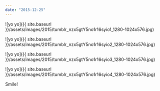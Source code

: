 ```yaml
---
date: "2015-12-25"
---
```


![yo yo]({{ site.baseurl }}/assets/images/2015/tumblr_nzx5gtY5no1r16syio1_1280-1024x576.jpg)

![yo yo]({{ site.baseurl }}/assets/images/2015/tumblr_nzx5gtY5no1r16syio2_1280-1024x576.jpg)

![yo yo]({{ site.baseurl }}/assets/images/2015/tumblr_nzx5gtY5no1r16syio3_1280-1024x576.jpg)

![yo yo]({{ site.baseurl }}/assets/images/2015/tumblr_nzx5gtY5no1r16syio4_1280-1024x576.jpg)

Smile!
